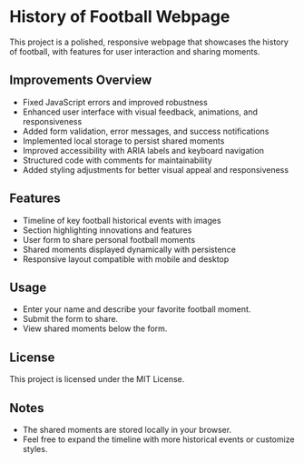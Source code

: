 # History of Football Webpage

This project is a polished, responsive webpage that showcases the history of football, with features for user interaction and sharing moments.

## Improvements Overview
- Fixed JavaScript errors and improved robustness
- Enhanced user interface with visual feedback, animations, and responsiveness
- Added form validation, error messages, and success notifications
- Implemented local storage to persist shared moments
- Improved accessibility with ARIA labels and keyboard navigation
- Structured code with comments for maintainability
- Added styling adjustments for better visual appeal and responsiveness

## Features
- Timeline of key football historical events with images
- Section highlighting innovations and features
- User form to share personal football moments
- Shared moments displayed dynamically with persistence
- Responsive layout compatible with mobile and desktop

## Usage
- Enter your name and describe your favorite football moment.
- Submit the form to share.
- View shared moments below the form.

## License
This project is licensed under the MIT License.

## Notes
- The shared moments are stored locally in your browser.
- Feel free to expand the timeline with more historical events or customize styles.
